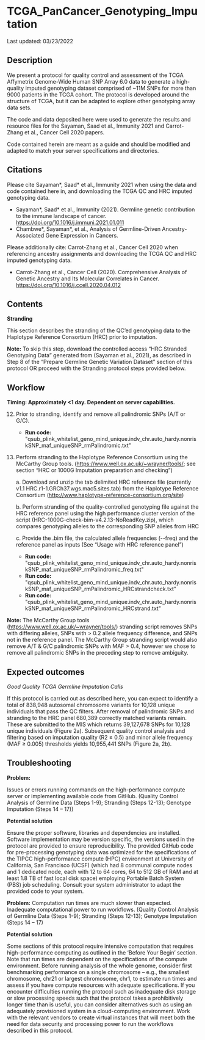 # TCGA_PanCancer_Genotyping_Imputation

Last updated: 03/23/2022

## Description
We present a protocol for quality control and assessment of the TCGA Affymetrix Genome-Wide Human SNP Array 6.0 data to generate a high-quality imputed genotyping dataset comprised of ~11M SNPs for more than 9000 patients in the TCGA cohort. The protocol is developed around the structure of TCGA, but it can be adapted to explore other genotyping array data sets.

The code and data deposited here were used to generate the results and resource files for the Sayaman, Saad et al., Immunity 2021 and Carrot-Zhang et al., Cancer Cell 2020 papers.

Code contained herein are meant as a guide and should be modified and adapted to match your server specifications and directories.


## Citations
Please cite Sayaman*, Saad* et al., Immunity 2021 when using the data and code contained here in, and downloading the TCGA QC and HRC imputed genotyping data. 
* Sayaman*, Saad* et al., Immunity (2021). Germline genetic contribution to the immune landscape of cancer. https://doi.org/10.1016/j.immuni.2021.01.011
* Chambwe*, Sayaman*, et al., Analysis of Germline-Driven Ancestry-Associated Gene Expression in Cancers.

Please additionally cite: Carrot-Zhang et al., Cancer Cell 2020 when referencing ancestry assignments and downloading the TCGA QC and HRC imputed genotyping data.
* Carrot-Zhang et al., Cancer Cell (2020). Comprehensive Analysis of Genetic Ancestry and Its Molecular Correlates in Cancer. https://doi.org/10.1016/j.ccell.2020.04.012


## Contents
**Stranding**

This section describes the stranding of the QC’ed genotyping data to the Haplotype Reference Consortium (HRC) prior to imputation.

**Note:** To skip this step, download the controlled access “HRC Stranded Genotyping Data” generated from (Sayaman et al., 2021), as described in Step 8 of the “Prepare Germline Genetic Variation Dataset” section of this protocol OR proceed with the Stranding protocol steps provided below. 


## Workflow
**Timing: Approximately <1 day. Dependent on server capabilities.**

12.	Prior to stranding, identify and remove all palindromic SNPs (A/T or G/C).

	* **Run code:** "qsub_plink_whitelist_geno_mind_unique.indv_chr.auto_hardy.nonriskSNP_maf_uniqueSNP_rmPalindromic.txt"

13.	Perform stranding to the Haplotype Reference Consortium using the McCarthy Group tools. (https://www.well.ox.ac.uk/~wrayner/tools/; see section “HRC or 1000G Imputation preparation and checking”)

	a.	Download and unzip the tab delimited HRC reference file (currently v1.1 HRC.r1-1.GRCh37.wgs.mac5.sites.tab) from the Haplotype Reference Consortium (http://www.haplotype-reference-consortium.org/site)

	b.	Perform stranding of the quality-controlled genotyping file against the HRC reference panel using the high performance cluster version of the script (HRC-1000G-check-bim-v4.2.13-NoReadKey.zip), which compares genotyping alleles to the corresponding SNP alleles from HRC
	
	c.	Provide the .bim file, the calculated allele frequencies (--freq) and the reference panel as inputs (See “Usage with HRC reference panel”)
	
	* **Run code:** "qsub_plink_whitelist_geno_mind_unique.indv_chr.auto_hardy.nonriskSNP_maf_uniqueSNP_rmPalindromic_freq.txt"
	* **Run code:** "qsub_plink_whitelist_geno_mind_unique.indv_chr.auto_hardy.nonriskSNP_maf_uniqueSNP_rmPalindromic_HRCstrandcheck.txt"
	* **Run code:** "qsub_plink_whitelist_geno_mind_unique.indv_chr.auto_hardy.nonriskSNP_maf_uniqueSNP_rmPalindromic_HRCstrand.txt"

**Note:** The McCarthy Group tools (https://www.well.ox.ac.uk/~wrayner/tools/) stranding script removes SNPs with differing alleles, SNPs with > 0.2 allele frequency difference, and SNPs not in the reference panel. The McCarthy Group stranding script would also remove A/T & G/C palindromic SNPs with MAF > 0.4, however we chose to remove all palindromic SNPs in the preceding step to remove ambiguity.


## Expected outcomes

*Good Quality TCGA Germline Imputation Calls*

If this protocol is carried out as described here, you can expect to identify a total of 838,948 autosomal chromosome variants for 10,128 unique individuals that pass the QC filters. After removal of palindromic SNPs and stranding to the HRC panel 680,389 correctly matched variants remain. These are submitted to the MIS which returns 39,127,678 SNPs for 10,128 unique individuals (Figure 2a). Subsequent quality control analysis and filtering based on imputation quality (R2 ≥ 0.5) and  minor allele frequency (MAF ≥ 0.005) thresholds yields 10,955,441 SNPs (Figure 2a, 2b).


## Troubleshooting

**Problem:** 

Issues or errors running commands on the high-performance compute server or implementing available code from GitHub. (Quality Control Analysis of Germline Data (Steps 1-9); Stranding (Steps 12-13); Genotype Imputation (Steps 14 – 17))

**Potential solution** 

Ensure the proper software, libraries and dependencies are installed. Software implementation may be version specific, the versions used in the protocol are provided to ensure reproducibility. The provided GitHub code for pre-processing genotyping data was optimized for the specifications of the TIPCC high-performance compute (HPC) environment at University of California, San Francisco (UCSF) (which had 8 communal compute nodes and 1 dedicated node, each with 12 to 64 cores, 64 to 512 GB of RAM and at least 1.8 TB of fast local disk space) employing Portable Batch System (PBS) job scheduling. Consult your system administrator to adapt the provided code to your system.


**Problem:** 
Computation run times are much slower than expected. Inadequate computational power to run workflows. (Quality Control Analysis of Germline Data (Steps 1-9); Stranding (Steps 12-13); Genotype Imputation (Steps 14 – 17)

**Potential solution** 

Some sections of this protocol require intensive computation that requires high-performance computing as outlined in the ‘Before Your Begin’ section. Note that run times are dependent on the specifications of the compute environment. Before running analysis of the whole genome, consider first benchmarking performance on a single chromosome – e.g., the smallest chromosome, chr21 or largest chromosome, chr1, to estimate run times and assess if you have compute resources with adequate specifications. If you encounter difficulties running the protocol such as inadequate disk storage or slow processing speeds such that the protocol takes a prohibitively longer time than is useful, you can consider alternatives such as using an adequately provisioned system in a cloud-computing environment. Work with the relevant vendors to create virtual instances that will meet both the need for data security and processing power to run the workflows described in this protocol.

